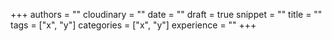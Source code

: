 +++
authors = ""
cloudinary = ""
date = ""
draft = true
snippet = ""
title = ""
tags = ["x", "y"]
categories = ["x", "y"]
experience = ""
+++
